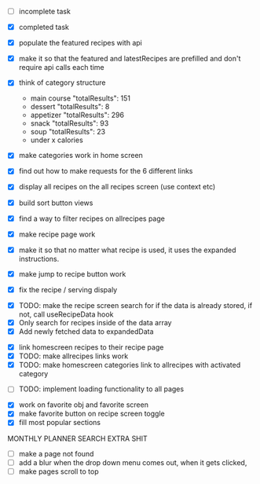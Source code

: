 - [ ] incomplete task
- [x] completed task

- [x] populate the featured recipes with api
- [x] make it so that the featured and latestRecipes are prefilled and don't require api calls each time
- [x] think of category structure
  - main course "totalResults": 151
  - dessert "totalResults": 8
  - appetizer "totalResults": 296
  - snack "totalResults": 93
  - soup "totalResults": 23
  - under x calories
- [x] make categories work in home screen
- [x] find out how to make requests for the 6 different links
- [x] display all recipes on the all recipes screen (use context etc)
- [x] build sort button views
- [x] find a way to filter recipes on allrecipes page
- [x] make recipe page work
- [x] make it so that no matter what recipe is used, it uses the expanded instructions.
- [x] make jump to recipe button work
- [x] fix the recipe / serving dispaly
<!--  -->
- [x] TODO: make the recipe screen search for if the data is already stored, if not, call useRecipeData hook
- [x] Only search for recipes inside of the data array
- [x] Add newly fetched data to expandedData
<!--  -->
- [x] link homescreen recipes to their recipe page
- [x] TODO: make allrecipes links work
- [x] TODO: make homescreen categories link to allrecipes with activated category
<!--  -->
- [ ] TODO: implement loading functionality to all pages
<!--  -->
- [x] work on favorite obj and favorite screen
- [x] make favorite button on recipe screen toggle
- [x] fill most popular sections

MONTHLY PLANNER
SEARCH
EXTRA SHIT

- [ ] make a page not found
- [ ] add a blur when the drop down menu comes out, when it gets clicked,
- [ ] make pages scroll to top
